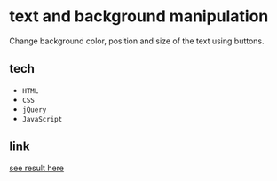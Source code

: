 
# text and background manipulation 

Change background color, position and size of the text using buttons.

## tech 

- `HTML`
- `CSS`
- `jQuery`
- `JavaScript`


## link

[see result here](https://kierepkae.github.io/animation-jQuery/)





